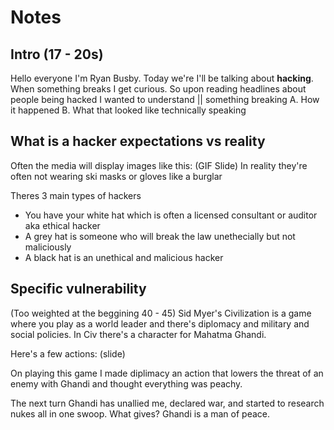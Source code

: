 # Notes

## Intro (17 - 20s)

   Hello everyone I'm Ryan Busby.
   Today we're I'll be talking about **hacking**.
   When something breaks I get curious.
   So upon reading headlines about people being hacked I wanted to understand || something breaking
     A. How it happened
     B. What that looked like technically speaking


## What is a hacker expectations vs reality

   Often the media will display images like this: (GIF Slide)
   In reality they're often not wearing ski masks or gloves like a burglar

   Theres 3 main types of hackers

   - You have your white hat which is often a licensed consultant or auditor  aka ethical hacker
   - A grey hat is someone who will break the law unethecially but not maliciously
   - A black hat is an unethical and malicious hacker


## Specific vulnerability

   (Too weighted at the beggining 40 - 45)
   Sid Myer's Civilization is a game where you play as a world leader and there's diplomacy and military and social policies. In Civ there's a character for Mahatma Ghandi.

   Here's a few actions: (slide)

   On playing this game I made diplimacy an action that lowers the threat of an enemy with Ghandi and thought everything was peachy.

   The next turn Ghandi has unallied me, declared war, and started to research nukes all in one swoop.
   What gives? Ghandi is a man of peace.







